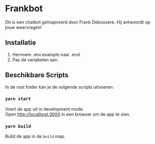 # Frankbot

Dit is een chatbot geïnspireerd door Frank Deboosere. Hij antwoordt op jouw weervragen!

## Installatie

1) Hernoem .env.example naar .end.
2) Pas de variabelen aan.

## Beschikbare Scripts

In de root folder kan je de volgende scripts uitvoeren:

### `yarn start`

Voert de app uit in development mode.<br />
Open [http://localhost:3000](http://localhost:3000) in een browser om de app te zien.

### `yarn build`

Build de app in de `build` map.<br />